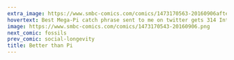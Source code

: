 ```yaml
---
extra_image: https://www.smbc-comics.com/comics/1473170563-20160906after.png
hovertext: Best Mega-Pi catch phrase sent to me on twitter gets 314 Internet Points.
image: https://www.smbc-comics.com/comics/1473170543-20160906.png
next_comic: fossils
prev_comic: social-longevity
title: Better than Pi
---
```


